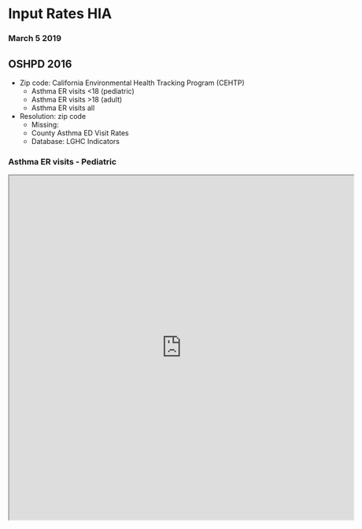 
# Input Rates HIA

### March 5 2019

##  OSHPD 2016

* Zip code: California Environmental Health Tracking Program (CEHTP)
  * Asthma ER visits <18 (pediatric)
  * Asthma ER visits >18 (adult)
  * Asthma ER visits all 
* Resolution: zip code
  * Missing:
  * County Asthma ED Visit Rates
  * Database: LGHC Indicators

### Asthma ER visits - Pediatric
<iframe align = "center" width = "700" height = "700" src="https://rpubs.com/vatsouth/473353">

### Asthma ER visits - Adult
<iframe align = "center" width = "700" height = "700" src="https://rpubs.com/vatsouth/473354">

### Asthma ER visits - All
<iframe align = "center" width = "700" height = "700" src="https://rpubs.com/vatsouth/473355" >


## CHIS 2014

* AskCHIS Neighborhood Edition
* Output files:
  * CSV, raster, shape
  * Heart disease prevalence (self-report)
  * Asthma prevalence <18 (pediatric, self-report)
  * Asthma prevalence >18 (adult, self-report)
* Resolution: zip code
  * Missing: county (same database)


### Heart Disease
<iframe align = "center" width = "700" height = "700" src="https://rpubs.com/vatsouth/473428" >
 
### Asthma - Pediatric
<iframe align = "center" width = "700" height = "700" src="https://rpubs.com/vatsouth/473426" > 

### Asthma - Adult
<iframe align = "center" width = "700" height = "700" src="https://rpubs.com/vatsouth/473427" > </frame>
